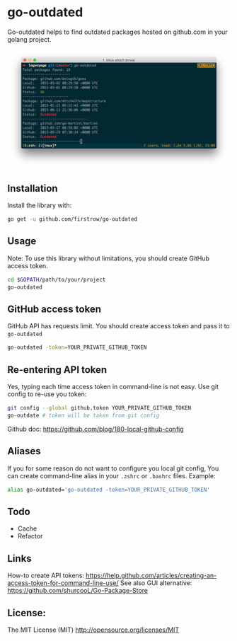# go-outdated

Go-outdated helps to find outdated packages hosted on github.com in your golang project.

![Dashboard](https://raw.githubusercontent.com/firstrow/go-outdated/master/sample.png)

## Installation
Install the library with:
``` bash
go get -u github.com/firstrow/go-outdated
```

## Usage
Note: To use this library without limitations, you should create GitHub access token.
``` bash
cd $GOPATH/path/to/your/project
go-outdated
```

## GitHub access token
GitHub API has requests limit. You should create access token and pass it to `go-outdated`
``` bash
go-outdated -token=YOUR_PRIVATE_GITHUB_TOKEN
```

## Re-entering API token
Yes, typing each time access token in command-line is not easy. Use git config to re-use you token:
``` bash
git config --global github.token YOUR_PRIVATE_GITHUB_TOKEN
go-outdate # token will be taken from git config
```
Github doc: https://github.com/blog/180-local-github-config

## Aliases
If you for some reason do not want to configure you local git config, You can create command-line alias in your `.zshrc` or `.bashrc` files. Example:
``` bash
alias go-outdated='go-outdated -token=YOUR_PRIVATE_GITHUB_TOKEN'
```

## Todo
- Cache
- Refactor

## Links
How-to create API tokens: https://help.github.com/articles/creating-an-access-token-for-command-line-use/
See also GUI alternative: https://github.com/shurcooL/Go-Package-Store

## License:
The MIT License (MIT) 
http://opensource.org/licenses/MIT
